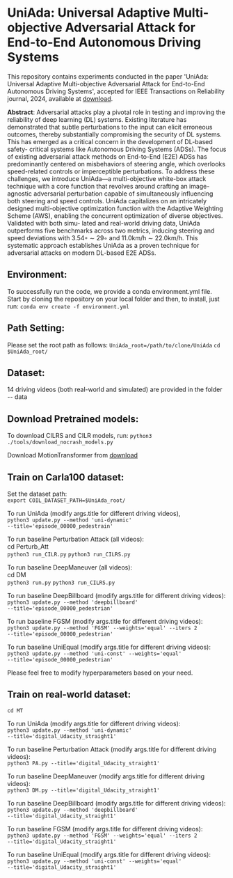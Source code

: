 # UniAda: Universal Adaptive Multi-objective Adversarial Attack for End-to-End Autonomous Driving Systems
This repository contains experiments conducted in the paper 'UniAda: Universal Adaptive Multi-objective Adversarial Attack for End-to-End Autonomous Driving Systems', accepted for IEEE Transactions on Reliability journal, 2024, available at [download](https://github.com/UniAdaRepo/UniAda/blob/main/UniAda_Universal_Adaptive_Multiobjective_Adversarial_Attack_for_End-to-End_Autonomous_Driving_Systems_TR.pdf).

**Abstract**:  Adversarial attacks play a pivotal role in testing and improving the reliability of deep learning (DL) systems.
Existing literature has demonstrated that subtle perturbations
to the input can elicit erroneous outcomes, thereby substantially
compromising the security of DL systems. This has emerged
as a critical concern in the development of DL-based safety-
critical systems like Autonomous Driving Systems (ADSs). The
focus of existing adversarial attack methods on End-to-End (E2E)
ADSs has predominantly centered on misbehaviors of steering
angle, which overlooks speed-related controls or imperceptible perturbations. To address these challenges, we introduce
UniAda—a multi-objective white-box attack technique with a
core function that revolves around crafting an image-agnostic
adversarial perturbation capable of simultaneously influencing
both steering and speed controls. UniAda capitalizes on an
intricately designed multi-objective optimization function with
the Adaptive Weighting Scheme (AWS), enabling the concurrent
optimization of diverse objectives. Validated with both simu-
lated and real-world driving data, UniAda outperforms five
benchmarks across two metrics, inducing steering and speed
deviations with 3.54◦ ∼ 29◦ and 11.0km/h ∼ 22.0km/h. This
systematic approach establishes UniAda as a proven technique
for adversarial attacks on modern DL-based E2E ADSs.

## Environment:
To successfully run the code, we provide a conda environment.yml file. Start by cloning the repository on your local folder and then, to install, just run:
<code>conda env create -f environment.yml</code>

## Path Setting:
Please set the root path as follows:
<code>UniAda_root=/path/to/clone/UniAda</code>
<code>cd $UniAda_root/</code>

## Dataset:
14 driving videos (both real-world and simulated) are provided in the folder -- data

## Download Pretrained models:
To download CILRS and CILR models, run:
<code>python3 ./tools/download_nocrash_models.py</code>

Download MotionTransformer from [download](https://onedrive.live.com/?authkey=%21AGHA3pWwTPDxkJg&id=98408C909B12E88E%213090&cid=98408C909B12E88E&parId=root&parQt=sharedby&o=OneUp)

## Train on Carla100 dataset:
Set the dataset path:\
<code>export COIL_DATASET_PATH=$UniAda_root/</code>

To run UniAda (modify args.title for different driving videos),\
<code>python3 update.py --method 'uni-dynamic' --title='episode_00000_pedestrain'</code>

To run baseline Perturbation Attack (all videos):\
cd Perturb_Att\
<code>python3 run_CILR.py</code>
<code>python3 run_CILRS.py</code>

To run baseline DeepManeuver (all videos):\
cd DM\
<code>python3 run.py</code>
<code>python3 run_CILRS.py</code>

To run baseline DeepBillboard (modify args.title for different driving videos):\
<code>python3 update.py --method 'deepbillboard' --title='episode_00000_pedestrian'</code>

To run baseline FGSM (modify args.title for different driving videos):\
<code>python3 update.py --method 'FGSM' --weights='equal' --iters 2 --title='episode_00000_pedestrian'</code>

To run baseline UniEqual (modify args.title for different driving videos):\
<code>python3 update.py --method 'uni-const' --weights='equal' --title='episode_00000_pedestrian'</code>


Please feel free to modify hyperparameters based on your need.

## Train on real-world dataset:
<code>cd MT</code>

To run UniAda (modify args.title for different driving videos):\
<code>python3 update.py --method 'uni-dynamic' --title='digital_Udacity_straight1'</code>

To run baseline Perturbation Attack (modify args.title for different driving videos):\
<code>python3 PA.py  --title='digital_Udacity_straight1'</code>

To run baseline DeepManeuver (modify args.title for different driving videos):\
<code>python3 DM.py  --title='digital_Udacity_straight1'</code>

To run baseline DeepBillboard (modify args.title for different driving videos):\
<code>python3 update.py --method 'deepbillboard' --title='digital_Udacity_straight1'</code>

To run baseline FGSM (modify args.title for different driving videos):\
<code>python3 update.py --method 'FGSM' --weights='equal' --iters 2 --title='digital_Udacity_straight1'</code>

To run baseline UniEqual (modify args.title for different driving videos):\
<code>python3 update.py --method 'uni-const' --weights='equal' --title='digital_Udacity_straight1'</code>

